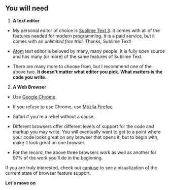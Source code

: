 ## You will need

1. **A text editor**
  - My personal editor of choice is [Sublime Text 3](https://www.sublimetext.com/3). It comes with all of the features needed for modern programming. It is a paid service, but it comes with an *unlimited free trial*. Thanks, Sublime Text!

  - [Atom](https://atom.io/) text editor is beloved by many, many people. It is fully open source and has many (or more) of the same features of Sublime Text.

  - There are many more to choose from, but I recommend one of the above two. **It doesn't matter what editor you pick. What matters is the code you write.**

2. **A Web Browser**
  - Use [Google Chrome](https://www.google.com/chrome/browser/desktop).

  - If you refuse to use Chrome, use [Mozila Firefox](https://www.mozilla.org/en-US/firefox/new).

  - Safari if you're a rebel without a cause.

  - Different browsers offer different levels of support for the code and markup you may write. You  will eventually want to get to a point where your code looks great on any browser that opens it, but to begin with, make it look great on one browser.

  - For the record, the above three browsers work as well as another for 97% of the work you'll do in the beginning.

If you are truly interested, check out [caniuse](http://caniuse.com) to see a visualization of the current state of browser feature support.

**Let's move on**